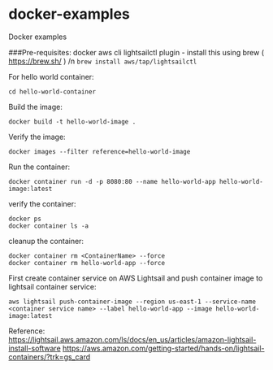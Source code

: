 # docker-examples
Docker examples

###Pre-requisites:
docker
aws cli
lightsailctl plugin - install this using brew ( https://brew.sh/ ) /n
`brew install aws/tap/lightsailctl`


For hello world container:
```
cd hello-world-container
```

Build the image:
```
docker build -t hello-world-image .
```

Verify the image:
```
docker images --filter reference=hello-world-image
```

Run the container:
```
docker container run -d -p 8080:80 --name hello-world-app hello-world-image:latest
```
verify the container:
```
docker ps
docker container ls -a
```

cleanup the container:
```
docker container rm <ContainerName> --force
docker container rm hello-world-app --force
```

First create container service on AWS Lightsail and push container image to lightsail container service:
```
aws lightsail push-container-image --region us-east-1 --service-name <container service name> --label hello-world-app --image hello-world-image:latest
```

Reference:
https://lightsail.aws.amazon.com/ls/docs/en_us/articles/amazon-lightsail-install-software
https://aws.amazon.com/getting-started/hands-on/lightsail-containers/?trk=gs_card
